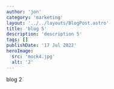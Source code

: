 ```yaml
---
author: 'jon'
category: 'marketing'
layout: '../../layouts/BlogPost.astro'
title: 'blog 5'
description: 'description 5'
tags: []
publishDate: '17 Jul 2022'
heroImage:
  src: 'mock4.jpg'
  alt: '2'
---
```


blog 2
